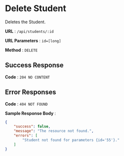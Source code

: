 # Delete Student

Deletes the Student.

**URL** : `/api/students/:id`

**URL Parameters** : `id=[long]`

**Method** : `DELETE`

## Success Response

**Code** : `204 NO CONTENT`

## Error Responses

**Code** : `404 NOT FOUND`

**Sample Response Body** : 
```json
{
    "success": false,
    "message": "The resource not found.",
    "errors": [
        "Student not found for parameters {id='55'}."
    ]
}
```
